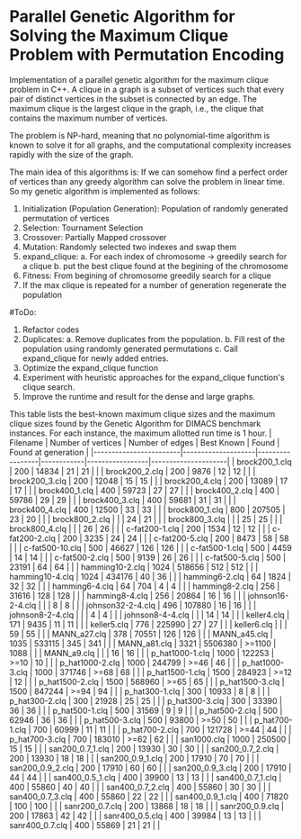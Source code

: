 # Parallel Genetic Algorithm for Solving the Maximum Clique Problem with Permutation Encoding

Implementation of a parallel genetic algorithm for the maximum clique problem in C++. A clique in a graph is a subset of vertices such that every pair of distinct vertices in the subset is connected by an edge. The maximum clique is the largest clique in the graph, i.e., the clique that contains the maximum number of vertices.

The problem is NP-hard, meaning that no polynomial-time algorithm is known to solve it for all graphs, and the computational complexity increases rapidly with the size of the graph.

The main idea of this algorithms is: If we can somehow find a perfect order of vertices than any greedy algorithm can solve the problem in linear time. So my genetic algorithm is implemented as follows:

1. Initialization (Population Generation): Population of randomly generated permutation of vertices
2. Selection: Tournament Selection
3. Crossover: Partially Mapped crossover
4. Mutation: Randomly selected two indexes and swap them
5. expand_clique:
   a. For each index of chromosome -> greedily search for a clique
   b. put the best clique found at the begining of the chromosome
6. Fitness: From begining of chromosome greedily search for a clique
7. If the max clique is repeated for a number of generation regenerate the population


#ToDo:

1. Refactor codes
2. Duplicates:
  a. Remove duplicates from the population.
  b. Fill rest of the population using randomly generated permutations
  c. Call expand_clique for newly added entries.
3. Optimize the expand_clique function
4. Experiment with heuristic approaches for the expand_clique function's clique search.
5. Improve the runtime and result for the dense and large graphs.


This table lists the best-known maximum clique sizes and the maximum clique sizes found by the Genetic Algorithm for DIMACS benchmark instances. For each instance, the maximum allotted run time is 1 hour.
| Filename               | Number of vertices | Number of edges | Best Known | Found           | Found at generation |
|------------------------|--------------------|-----------------|------------|-----------------|---------------------|
| brock200_1.clq         | 200                | 14834           | 21         | 21              |                     |
| brock200_2.clq         | 200                | 9876            | 12         | 12              |                     |
| brock200_3.clq         | 200                | 12048           | 15         | 15              |                     |
| brock200_4.clq         | 200                | 13089           | 17         | 17              |                     |
| brock400_1.clq         | 400                | 59723           | 27         | 27              |                     |
| brock400_2.clq         | 400                | 59786           | 29         | 29              |                     |
| brock400_3.clq         | 400                | 59681           | 31         | 31              |                     |
| brock400_4.clq         | 400                | 12500           | 33         | 33              |                     |
| brock800_1.clq         | 800                | 207505          | 23         | 20              |                     |
| brock800_2.clq         |                    |                 | 24         | 21              |                     |
| brock800_3.clq         |                    |                 | 25         | 25              |                     |
| brock800_4.clq         |                    |                 | 26         | 26              |                     |
| c-fat200-1.clq         | 200                | 1534            | 12         | 12              |                     |
| c-fat200-2.clq         | 200                | 3235            | 24         | 24              |                     |
| c-fat200-5.clq         | 200                | 8473            | 58         | 58              |                     |
| c-fat500-10.clq        | 500                | 46627           | 126        | 126             |                     |
| c-fat500-1.clq         | 500                | 4459            | 14         | 14              |                     |
| c-fat500-2.clq         | 500                | 9139            | 26         | 26              |                     |
| c-fat500-5.clq         | 500                | 23191           | 64         | 64              |                     |
| hamming10-2.clq        | 1024               | 518656          | 512        | 512             |                     |
| hamming10-4.clq        | 1024               | 434176          | 40         | 36              |                     |
| hamming6-2.clq         | 64                 | 1824            | 32         | 32              |                     |
| hamming6-4.clq         | 64                 | 704             | 4          | 4               |                     |
| hamming8-2.clq         | 256                | 31616           | 128        | 128             |                     |
| hamming8-4.clq         | 256                | 20864           | 16         | 16              |                     |
| johnson16-2-4.clq      |                    |                 | 8          | 8               |                     |
| johnson32-2-4.clq      | 496                | 107880          | 16         | 16              |                     |
| johnson8-2-4.clq       |                    |                 | 4          | 4               |                     |
| johnson8-4-4.clq       |                    |                 | 14         | 14              |                     |
| keller4.clq            | 171                | 9435            | 11         | 11              |                     |
| keller5.clq            | 776                | 225990          | 27         | 27              |                     |
| keller6.clq            |                    |                 | 59         | 55              |                     |
| MANN_a27.clq           | 378                | 70551           | 126        | 126             |                     |
| MANN_a45.clq           | 1035               | 533115          | 345        | 341             |                     |
| MANN_a81.clq           | 3321               | 5506380         | >=1100     | 1088            |                     |
| MANN_a9.clq            |                    |                 | 16         | 16              |                     |
| p_hat1000-1.clq        | 1000               | 122253          | >=10       | 10              |                     |
| p_hat1000-2.clq        | 1000               | 244799          | >=46       | 46              |                     |
| p_hat1000-3.clq        | 1000               | 371746          | >=68       | 68              |                     |
| p_hat1500-1.clq        | 1500               | 284923          | >=12       | 12              |                     |
| p_hat1500-2.clq        | 1500               | 568960          | >=65       | 65              |                     |
| p_hat1500-3.clq        | 1500               | 847244          | >=94       | 94              |                     |
| p_hat300-1.clq         | 300                | 10933           | 8          | 8               |                     |
| p_hat300-2.clq         | 300                | 21928           | 25         | 25              |                     |
| p_hat300-3.clq         | 300                | 33390           | 36         | 36              |                     |
| p_hat500-1.clq         | 500                | 31569           | 9          | 9               |                     |
| p_hat500-2.clq         | 500                | 62946           | 36         | 36              |                     |
| p_hat500-3.clq         | 500                | 93800           | >=50       | 50              |                     |
| p_hat700-1.clq         | 700                | 60999           | 11         | 11              |                     |
| p_hat700-2.clq         | 700                | 121728          | >=44       | 44              |                     |
| p_hat700-3.clq         | 700                | 183010          | >=62       | 62              |                     |
| san1000.clq            | 1000               | 250500          | 15         | 15              |                     |
| san200_0.7_1.clq       | 200                | 13930           | 30         | 30              |                     |
| san200_0.7_2.clq       | 200                | 13930           | 18         | 18              |                     |
| san200_0.9_1.clq       | 200                | 17910           | 70         | 70              |                     |
| san200_0.9_2.clq       | 200                | 17910           | 60         | 60              |                     |
| san200_0.9_3.clq       | 200                | 17910           | 44         | 44              |                     |
| san400_0.5_1.clq       | 400                | 39900           | 13         | 13              |                     |
| san400_0.7_1.clq       | 400                | 55860           | 40         | 40              |                     |
| san400_0.7_2.clq       | 400                | 55860           | 30         | 30              |                     |
| san400_0.7_3.clq       | 400                | 55860           | 22         | 22              |                     |
| san400_0.9_1.clq       | 400                | 71820           | 100        | 100             |                     |
| sanr200_0.7.clq        | 200                | 13868           | 18         | 18              |                     |
| sanr200_0.9.clq        | 200                | 17863           | 42         | 42              |                     |
| sanr400_0.5.clq        | 400                | 39984           | 13         | 13              |                     |
| sanr400_0.7.clq        | 400                | 55869           | 21         | 21              |                     |
